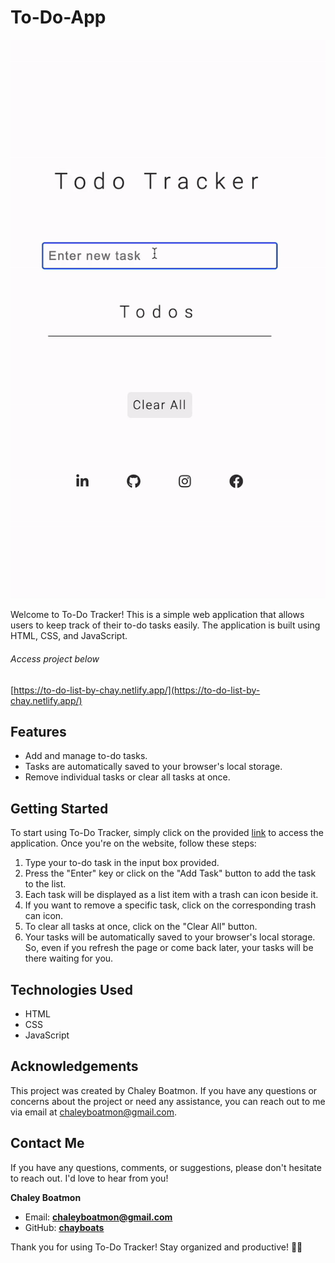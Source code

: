 # To-Do-App

![](assets/app.gif)

Welcome to To-Do Tracker! This is a simple web application that allows users to keep track of their to-do tasks easily. The application is built using HTML, CSS, and JavaScript.

###### Access project below
[https://to-do-list-by-chay.netlify.app/](https://to-do-list-by-chay.netlify.app/)

## Features

- Add and manage to-do tasks.
- Tasks are automatically saved to your browser's local storage.
- Remove individual tasks or clear all tasks at once.

## Getting Started

To start using To-Do Tracker, simply click on the provided [link](https://to-do-list-by-chay.netlify.app/) to access the application. Once you're on the website, follow these steps:

1. Type your to-do task in the input box provided.
2. Press the "Enter" key or click on the "Add Task" button to add the task to the list.
3. Each task will be displayed as a list item with a trash can icon beside it.
4. If you want to remove a specific task, click on the corresponding trash can icon.
5. To clear all tasks at once, click on the "Clear All" button.
6. Your tasks will be automatically saved to your browser's local storage. So, even if you refresh the page or come back later, your tasks will be there waiting for you.

## Technologies Used

- HTML
- CSS
- JavaScript

## Acknowledgements

This project was created by Chaley Boatmon. If you have any questions or concerns about the project or need any assistance, you can reach out to me via email at chaleyboatmon@gmail.com.

## Contact Me

If you have any questions, comments, or suggestions, please don't hesitate to reach out. I'd love to hear from you!

**Chaley Boatmon**
- Email: **<u>chaleyboatmon@gmail.com</u>**
- GitHub: [<u>**chayboats**</u>](https://github.com/chayboats)
  
Thank you for using To-Do Tracker! Stay organized and productive! 📝✅

